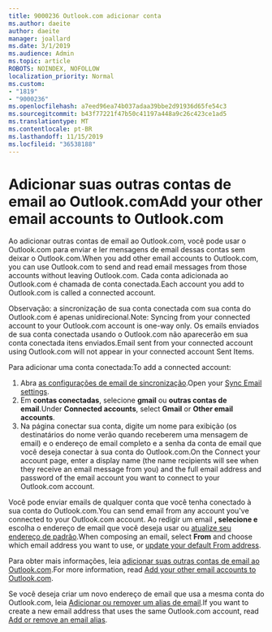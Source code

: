 ```yaml
---
title: 9000236 Outlook.com adicionar conta
ms.author: daeite
author: daeite
manager: joallard
ms.date: 3/1/2019
ms.audience: Admin
ms.topic: article
ROBOTS: NOINDEX, NOFOLLOW
localization_priority: Normal
ms.custom:
- "1819"
- "9000236"
ms.openlocfilehash: a7eed96ea74b037adaa39bbe2d91936d65fe54c3
ms.sourcegitcommit: b43f77221f47b50c41197a448a9c26c423ce1ad5
ms.translationtype: MT
ms.contentlocale: pt-BR
ms.lasthandoff: 11/15/2019
ms.locfileid: "36538188"
---
```

# <a name="add-your-other-email-accounts-to-outlookcom"></a><span data-ttu-id="52b3f-102">Adicionar suas outras contas de email ao Outlook.com</span><span class="sxs-lookup"><span data-stu-id="52b3f-102">Add your other email accounts to Outlook.com</span></span>

<span data-ttu-id="52b3f-103">Ao adicionar outras contas de email ao Outlook.com, você pode usar o Outlook.com para enviar e ler mensagens de email dessas contas sem deixar o Outlook.com.</span><span class="sxs-lookup"><span data-stu-id="52b3f-103">When you add other email accounts to Outlook.com, you can use Outlook.com to send and read email messages from those accounts without leaving Outlook.com.</span></span> <span data-ttu-id="52b3f-104">Cada conta adicionada ao Outlook.com é chamada de conta conectada.</span><span class="sxs-lookup"><span data-stu-id="52b3f-104">Each account you add to Outlook.com is called a connected account.</span></span>

<span data-ttu-id="52b3f-105">Observação: a sincronização de sua conta conectada com sua conta do Outlook.com é apenas unidirecional.</span><span class="sxs-lookup"><span data-stu-id="52b3f-105">Note: Syncing from your connected account to your Outlook.com account is one-way only.</span></span> <span data-ttu-id="52b3f-106">Os emails enviados de sua conta conectada usando o Outlook.com não aparecerão em sua conta conectada itens enviados.</span><span class="sxs-lookup"><span data-stu-id="52b3f-106">Email sent from your connected account using Outlook.com will not appear in your connected account Sent Items.</span></span>

<span data-ttu-id="52b3f-107">Para adicionar uma conta conectada:</span><span class="sxs-lookup"><span data-stu-id="52b3f-107">To add a connected account:</span></span>

1. <span data-ttu-id="52b3f-108">Abra [as configurações de email de sincronização](https://go.microsoft.com/fwlink/?linkid=875264).</span><span class="sxs-lookup"><span data-stu-id="52b3f-108">Open your [Sync Email settings](https://go.microsoft.com/fwlink/?linkid=875264).</span></span>
2. <span data-ttu-id="52b3f-109">Em **contas conectadas**, selecione **gmail** ou **outras contas de email**.</span><span class="sxs-lookup"><span data-stu-id="52b3f-109">Under **Connected accounts**, select **Gmail** or **Other email accounts**.</span></span>
3. <span data-ttu-id="52b3f-110">Na página conectar sua conta, digite um nome para exibição (os destinatários do nome verão quando receberem uma mensagem de email) e o endereço de email completo e a senha da conta de email que você deseja conectar à sua conta do Outlook.com.</span><span class="sxs-lookup"><span data-stu-id="52b3f-110">On the Connect your account page, enter a display name (the name recipients will see when they receive an email message from you) and the full email address and password of the email account you want to connect to your Outlook.com account.</span></span>

<span data-ttu-id="52b3f-111">Você pode enviar emails de qualquer conta que você tenha conectado à sua conta do Outlook.com.</span><span class="sxs-lookup"><span data-stu-id="52b3f-111">You can send email from any account you've connected to your Outlook.com account.</span></span> <span data-ttu-id="52b3f-112">Ao redigir um email **, selecione e** escolha o endereço de email que você deseja usar ou [atualize seu endereço de padrão](https://go.microsoft.com/fwlink/?linkid=875264).</span><span class="sxs-lookup"><span data-stu-id="52b3f-112">When composing an email, select **From** and choose which email address you want to use, or [update your default From address](https://go.microsoft.com/fwlink/?linkid=875264).</span></span>

<span data-ttu-id="52b3f-113">Para obter mais informações, leia [adicionar suas outras contas de email ao Outlook.com](https://support.office.com/article/c5224df4-5885-4e79-91ba-523aa743f0ba?wt.mc_id=Office_Outlook_com_Alchemy).</span><span class="sxs-lookup"><span data-stu-id="52b3f-113">For more information, read [Add your other email accounts to Outlook.com](https://support.office.com/article/c5224df4-5885-4e79-91ba-523aa743f0ba?wt.mc_id=Office_Outlook_com_Alchemy).</span></span>

<span data-ttu-id="52b3f-114">Se você deseja criar um novo endereço de email que usa a mesma conta do Outlook.com, leia [Adicionar ou remover um alias de email](https://support.office.com/article/459b1989-356d-40fa-a689-8f285b13f1f2?wt.mc_id=Office_Outlook_com_Alchemy).</span><span class="sxs-lookup"><span data-stu-id="52b3f-114">If you want to create a new email address that uses the same Outlook.com account, read [Add or remove an email alias](https://support.office.com/article/459b1989-356d-40fa-a689-8f285b13f1f2?wt.mc_id=Office_Outlook_com_Alchemy).</span></span>